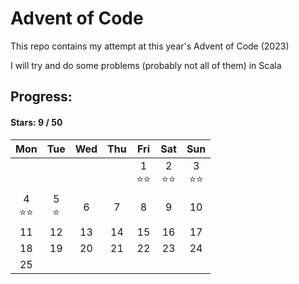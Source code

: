 # Advent of Code

This repo contains my attempt at this year's Advent of Code (2023)

I will try and do some problems (probably not all of them) in Scala

## Progress:
#### Stars: 9 / 50
|        Mon        |     Tue     | Wed | Thu |        Fri        |        Sat        |        Sun        |
|:-----------------:|:-----------:|:---:|:---:|:-----------------:|:-----------------:|:-----------------:|
|                   |             |     |     | 1<br>:star::star: | 2<br>:star::star: | 3<br>:star::star: |
| 4<br>:star::star: | 5<br>:star: |  6  |  7  |         8         |         9         |        10         |
|        11         |     12      | 13  | 14  |        15         |        16         |        17         |
|        18         |     19      | 20  | 21  |        22         |        23         |        24         |
|        25         |             |     |     |                   |                   |                   |